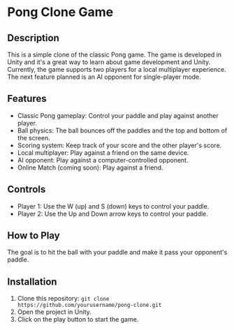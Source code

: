 # Pong Clone Game

## Description
This is a simple clone of the classic Pong game. The game is developed in Unity and it's a great way to learn about game development and Unity. Currently, the game supports two players for a local multiplayer experience. The next feature planned is an AI opponent for single-player mode.

## Features
- Classic Pong gameplay: Control your paddle and play against another player.
- Ball physics: The ball bounces off the paddles and the top and bottom of the screen.
- Scoring system: Keep track of your score and the other player's score.
- Local multiplayer: Play against a friend on the same device.
- AI opponent: Play against a computer-controlled opponent.
- Online Match (coming soon): Play against a friend.

## Controls
- Player 1: Use the W (up) and S (down) keys to control your paddle.
- Player 2: Use the Up and Down arrow keys to control your paddle.

## How to Play
The goal is to hit the ball with your paddle and make it pass your opponent's paddle.

## Installation
1. Clone this repository: `git clone https://github.com/yourusername/pong-clone.git`
2. Open the project in Unity.
3. Click on the play button to start the game.
